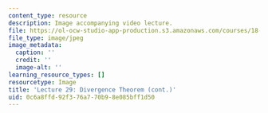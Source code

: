 ```yaml
---
content_type: resource
description: Image accompanying video lecture.
file: https://ol-ocw-studio-app-production.s3.amazonaws.com/courses/18-02-multivariable-calculus-fall-2007/0c6a8ffd92f376a770b98e085bff1d50_29.jpg
file_type: image/jpeg
image_metadata:
  caption: ''
  credit: ''
  image-alt: ''
learning_resource_types: []
resourcetype: Image
title: 'Lecture 29: Divergence Theorem (cont.)'
uid: 0c6a8ffd-92f3-76a7-70b9-8e085bff1d50
---
```

